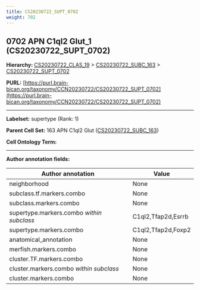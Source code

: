 ```yaml
---
title: CS20230722_SUPT_0702
weight: 702
---
```

## 0702 APN C1ql2 Glut_1 (CS20230722_SUPT_0702)
<b>Hierarchy: </b>
[CS20230722_CLAS_19](../CS20230722_CLAS_19) >
[CS20230722_SUBC_163](../CS20230722_SUBC_163) >
[CS20230722_SUPT_0702](../CS20230722_SUPT_0702)

**PURL:** [https://purl.brain-bican.org/taxonomy/CCN20230722/CS20230722_SUPT_0702](https://purl.brain-bican.org/taxonomy/CCN20230722/CS20230722_SUPT_0702)

---


**Labelset:** supertype (Rank: 1)

**Parent Cell Set:** 163 APN C1ql2 Glut ([CS20230722_SUBC_163](../CS20230722_SUBC_163))



**Cell Ontology Term:** 

[MARKER GENES.]: #


---

[TRANSFERRED ANNOTATIONS.]: #


[AUTHOR ANNOTATION FIELDS.]: #


**Author annotation fields:**

| Author annotation | Value |
|-------------------|-------|
|neighborhood|None|
|subclass.tf.markers.combo|None|
|subclass.markers.combo|None|
|supertype.markers.combo _within subclass_|C1ql2,Tfap2d,Esrrb|
|supertype.markers.combo|C1ql2,Tfap2d,Foxp2|
|anatomical_annotation|None|
|merfish.markers.combo|None|
|cluster.TF.markers.combo|None|
|cluster.markers.combo _within subclass_|None|
|cluster.markers.combo|None|
